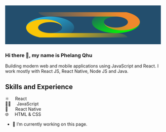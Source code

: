 ![JavaScript Developer](https://github.com/phelang/phelang/blob/main/Group%2021%20(2).png)
### Hi there 👋, my name is Phelang Qhu

Building modern web and mobile applications using JavaScript and React. I work mostly with React JS, React Native, Node JS and Java.

## Skills and Experience 

⚛️ &nbsp;&nbsp;&nbsp;&nbsp;React <br/>
👨‍💻 &nbsp;&nbsp;&nbsp;&nbsp;JavaScript <br/>
📱  &nbsp;&nbsp;&nbsp;&nbsp;&nbsp;React Native <br/>
🌐 &nbsp;&nbsp;&nbsp;&nbsp;HTML & CSS <br/>

- 🔭 I’m currently working on this page. 
